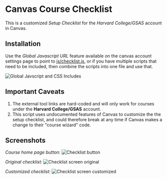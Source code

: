 # Canvas Course Checklist

This is a customized *Setup Checklist* for the *Harvard College/GSAS* account in Canvas.

## Installation

Use the *Global Javascript URL* feature available on the canvas account settings page to point to [js/checklist.js](http://harvard-atg.github.io/canvas-course-checklist/js/checklist.js), or if you have multiple scripts that need to be included, then combine the scripts into one file and use that.

![Global Javscript and CSS Includes](http://harvard-atg.github.io/canvas-course-checklist/img/screenshot_canvas_global_js.png)

## Important Caveats

1. The external tool links are hard-coded and will only work for courses under the **Harvard College/GSAS** account.
2. This script uses undocumented features of Canvas to customize the the setup checklist, and could therefore break at any time if Canvas makes a change to their "course wizard" code. 

## Screenshots

*Course home page button:*
![Checklist button](http://harvard-atg.github.io/canvas-course-checklist/img/screenshot_canvas_checklist_button.png)

*Original checklist:*
![Checklist screen original](http://harvard-atg.github.io/canvas-course-checklist/img/screenshot_canvas_checklist_screen.png)

*Customized checklist:*
![Checklist screen customized](http://harvard-atg.github.io/canvas-course-checklist/img/screenshot_canvas_checklist_screen2.png)

